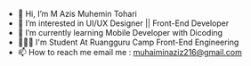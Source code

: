 - 👋 Hi, I’m M Azis Muhemin Tohari
- 👀 I’m interested in UI/UX Designer || Front-End Developer 
- 🌱 I’m currently learning Mobile Developer with Dicoding
- 👨🏻‍💻 I'm Student At Ruangguru Camp Front-End Engineering
- 📫 How to reach me email me : muhaiminaziz216@gmail.com

<!---
muazhri/muazhri is a ✨ special ✨ repository because its `README.md` (this file) appears on your GitHub profile.
You can click the Preview link to take a look at your changes.
--->
